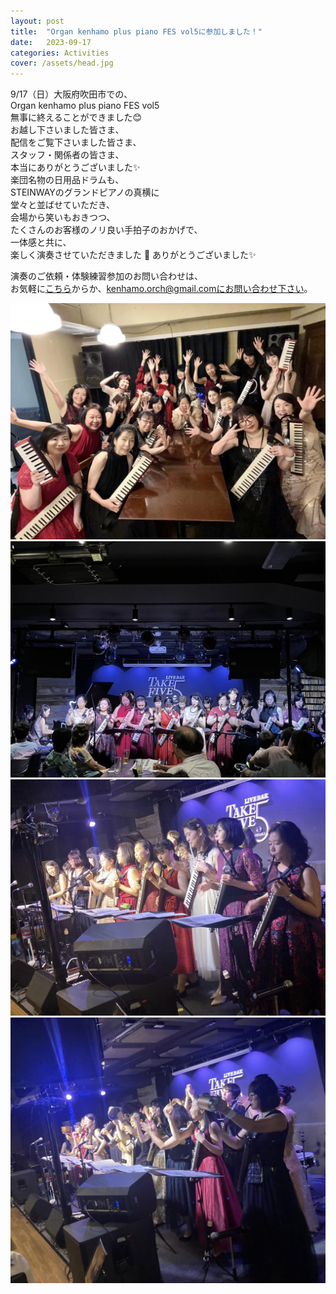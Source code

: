 ```yaml
---
layout: post
title:  "Organ kenhamo plus piano FES vol5に参加しました！"
date:   2023-09-17 
categories: Activities
cover: /assets/head.jpg
---
```

  
9/17（日）大阪府吹田市での、  
Organ kenhamo plus piano FES vol5  
無事に終えることができました😊  
お越し下さいました皆さま、  
配信をご覧下さいました皆さま、  
スタッフ・関係者の皆さま、  
本当にありがとうございました✨  
楽団名物の日用品ドラムも、  
STEINWAYのグランドピアノの真横に  
堂々と並ばせていただき、  
会場から笑いもおきつつ、  
たくさんのお客様のノリ良い手拍子のおかげで、  
一体感と共に、  
楽しく演奏させていただきました  🎵
ありがとうございました✨  
  
演奏のご依頼・体験練習参加のお問い合わせは、  
お気軽に[こちら](https://docs.google.com/forms/d/e/1FAIpQLSeOdIlDB3uChvhrr9F543WjyJz2orR1FHCYdYVnwKcQU6wVcg/viewform)からか、kenhamo.orch@gmail.comにお問い合わせ下さい。
 
<img border="0" src="/assets/20230917-1.jpg">    
<img border="0" src="/assets/20230917-2.jpg">    
<img border="0" src="/assets/20230917-3.jpg">    
<img border="0" src="/assets/20230917-4.jpg">    
